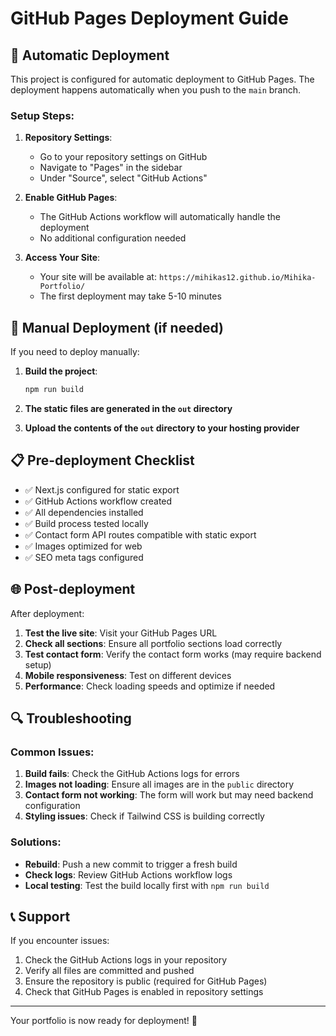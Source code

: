 # GitHub Pages Deployment Guide

## 🚀 Automatic Deployment

This project is configured for automatic deployment to GitHub Pages. The deployment happens automatically when you push to the `main` branch.

### Setup Steps:

1. **Repository Settings**: 
   - Go to your repository settings on GitHub
   - Navigate to "Pages" in the sidebar
   - Under "Source", select "GitHub Actions"

2. **Enable GitHub Pages**:
   - The GitHub Actions workflow will automatically handle the deployment
   - No additional configuration needed

3. **Access Your Site**:
   - Your site will be available at: `https://mihikas12.github.io/Mihika-Portfolio/`
   - The first deployment may take 5-10 minutes

## 🔧 Manual Deployment (if needed)

If you need to deploy manually:

1. **Build the project**:
   ```bash
   npm run build
   ```

2. **The static files are generated in the `out` directory**

3. **Upload the contents of the `out` directory to your hosting provider**

## 📋 Pre-deployment Checklist

- ✅ Next.js configured for static export
- ✅ GitHub Actions workflow created
- ✅ All dependencies installed
- ✅ Build process tested locally
- ✅ Contact form API routes compatible with static export
- ✅ Images optimized for web
- ✅ SEO meta tags configured

## 🌐 Post-deployment

After deployment:

1. **Test the live site**: Visit your GitHub Pages URL
2. **Check all sections**: Ensure all portfolio sections load correctly
3. **Test contact form**: Verify the contact form works (may require backend setup)
4. **Mobile responsiveness**: Test on different devices
5. **Performance**: Check loading speeds and optimize if needed

## 🔍 Troubleshooting

### Common Issues:

1. **Build fails**: Check the GitHub Actions logs for errors
2. **Images not loading**: Ensure all images are in the `public` directory
3. **Contact form not working**: The form will work but may need backend configuration
4. **Styling issues**: Check if Tailwind CSS is building correctly

### Solutions:

- **Rebuild**: Push a new commit to trigger a fresh build
- **Check logs**: Review GitHub Actions workflow logs
- **Local testing**: Test the build locally first with `npm run build`

## 📞 Support

If you encounter issues:

1. Check the GitHub Actions logs in your repository
2. Verify all files are committed and pushed
3. Ensure the repository is public (required for GitHub Pages)
4. Check that GitHub Pages is enabled in repository settings

---

Your portfolio is now ready for deployment! 🎉 